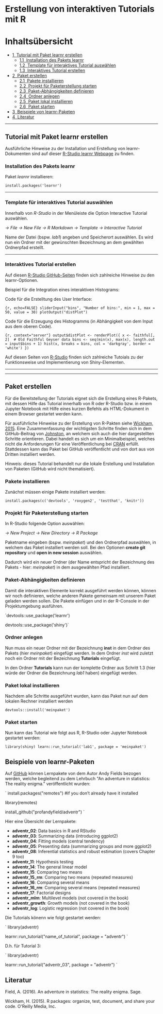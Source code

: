 # Erstellung von interaktiven Tutorials mit R

<h1>Inhaltsübersicht<span class="tocSkip"></span></h1>
<div class="toc"><ul class="toc-item"><li><span><a href="#Tutorial-mit-Paket-learnr-erstellen" data-toc-modified-id="Tutorial-mit-Paket-learnr-erstellen-1"><span class="toc-item-num">1&nbsp;&nbsp;</span>Tutorial mit Paket learnr erstellen</a></span><ul class="toc-item"><li><span><a href="#Installation-des-Pakets-learnr" data-toc-modified-id="Installation-des-Pakets-learnr-1.1"><span class="toc-item-num">1.1&nbsp;&nbsp;</span>Installation des Pakets learnr</a></span></li><li><span><a href="#Template-für-interaktives-Tutorial-auswählen" data-toc-modified-id="Template-für-interaktives-Tutorial-auswählen-1.2"><span class="toc-item-num">1.2&nbsp;&nbsp;</span>Template für interaktives Tutorial auswählen</a></span></li><li><span><a href="#Interaktives-Tutorial-erstellen" data-toc-modified-id="Interaktives-Tutorial-erstellen-1.3"><span class="toc-item-num">1.3&nbsp;&nbsp;</span>Interaktives Tutorial erstellen</a></span></li></ul></li><li><span><a href="#Paket-erstellen" data-toc-modified-id="Paket-erstellen-2"><span class="toc-item-num">2&nbsp;&nbsp;</span>Paket erstellen</a></span><ul class="toc-item"><li><span><a href="#Pakete-installieren" data-toc-modified-id="Pakete-installieren-2.1"><span class="toc-item-num">2.1&nbsp;&nbsp;</span>Pakete installieren</a></span></li><li><span><a href="#Projekt-für-Paketerstellung-starten" data-toc-modified-id="Projekt-für-Paketerstellung-starten-2.2"><span class="toc-item-num">2.2&nbsp;&nbsp;</span>Projekt für Paketerstellung starten</a></span></li><li><span><a href="#Paket-Abhängigkeiten-definieren" data-toc-modified-id="Paket-Abhängigkeiten-definieren-2.3"><span class="toc-item-num">2.3&nbsp;&nbsp;</span>Paket-Abhängigkeiten definieren</a></span></li><li><span><a href="#Ordner-anlegen" data-toc-modified-id="Ordner-anlegen-2.4"><span class="toc-item-num">2.4&nbsp;&nbsp;</span>Ordner anlegen</a></span></li><li><span><a href="#Paket-lokal-installieren" data-toc-modified-id="Paket-lokal-installieren-2.5"><span class="toc-item-num">2.5&nbsp;&nbsp;</span>Paket lokal installieren</a></span></li><li><span><a href="#Paket-starten" data-toc-modified-id="Paket-starten-2.6"><span class="toc-item-num">2.6&nbsp;&nbsp;</span>Paket starten</a></span></li></ul></li><li><span><a href="#Beispiele-von-learnr-Paketen" data-toc-modified-id="Beispiele-von-learnr-Paketen-3"><span class="toc-item-num">3&nbsp;&nbsp;</span>Beispiele von learnr-Paketen</a></span></li><li><span><a href="#Literatur" data-toc-modified-id="Literatur-4"><span class="toc-item-num">4&nbsp;&nbsp;</span>Literatur</a></span></li></ul></div>


---

## Tutorial mit Paket learnr erstellen

Ausführliche Hinweise zu der Installation und Erstellung von learnr-Dokumenten sind auf dieser [R-Studio learnr Webpage](https://blog.rstudio.com/2017/07/11/introducing-learnr/) zu finden.

### Installation des Pakets learnr

Paket *learnr* installieren: 

`
install.packages('learnr')
`

---


### Template für interaktives Tutorial auswählen

Innerhalb von *R-Studio* in der Menüleiste die Option Interactive Tutorial auswählen.

*-> File -> New File -> R Markdown -> Template -> Interactive Tutorial*

Name der Datei (bspw. *lab1*) angeben und Speicherort auswählen. Es wird nun ein Ordner mit der gewünschten Bezeichnung an dem gewählten Ordnerpfad erstellt.

---


### Interaktives Tutorial erstellen

Auf diesen [R-Studio GitHub-Seiten](https://rstudio.github.io/learnr/) finden sich zahlreiche Hinweise zu den learnr-Optionen.

Beispiel für die Integration eines interaktiven Histograms:

Code für die Erstelltung des User Interface:


`{r, echo=FALSE}
sliderInput("bins", "Number of bins:", min = 1, max = 50, value = 30)
plotOutput("distPlot")
`

Code für die Erzeugung des Histogramms (in Abhängigkeit von dem Input aus dem oberen Code).

`{r, context="server"}
output$distPlot <- renderPlot({
  x <- faithful[, 2]  # Old Faithful Geyser data
  bins <- seq(min(x), max(x), length.out = input$bins + 1)
  hist(x, breaks = bins, col = 'darkgray', border = 'white')
})
`

Auf diesen Seiten von [R-Studio](https://shiny.rstudio.com/tutorial/) finden sich zahlreiche Tutoials zu der Funktionsweise und Implementierung von Shiny-Elementen. 
 

---
---


## Paket erstellen

Für die Bereitstellung der Tutorials eignet sich die Erstellung eines R-Pakets, mit dessen Hilfe das Tutorial innerhalb von R oder R-Studio bzw. in einem Jupyter Notebook mit Hilfe eines kurzen Befehls als HTML-Dokument in einem Browser gestartet werden kann. 


Für ausführliche Hinweise zu der Erstellung von R-Pakten siehe [Wickham, 2015](http://r-pkgs.had.co.nz). Eine Zusammenfassung der wichtigsten Schritte finden sich in dem GitHub-Beitrag von [Johnston](https://github.com/UofTCoders/studyGroup/blob/gh-pages/lessons/r/packages/lesson.md), an welchem sich auch die hier dargestellten Schritte orientieren. Dabei handelt es sich um ein Minimalbeispiel, welches nicht die Anforderungen für eine Veröffentlichung bei [CRAN](https://cran.r-project.org/index.html) erfüllt. Stattdessen kann das Paket bei GitHub veröffentlicht und von dort aus von Dritten installiert werden.   

Hinweis: dieses Tutorial behandelt nur die lokale Erstellung und Installation von Paketen (GitHub wird nicht thematisiert). 

### Pakete installieren

Zunächst müssen einige Pakete installiert werden:  

`install.packages(c('devtools', 'roxygen2', 'testthat', 'knitr'))`

### Projekt für Paketerstellung starten 

In R-Studio folgende Option auswählen:

 *-> New Project -> New Directory -> R Package*

Paketname eingeben (bspw. *meinpaket*) und den Ordnerpfad auswählen, in welchem das Paket installiert werden soll. Bei den Optionen **create git repository** und **open in new session** auswählen.

Dadurch wird ein neuer Ordner (der Name entspricht der Bezeichnung des Pakets - hier: *meinpaket*) in dem ausgewählten Pfad installiert.

### Paket-Abhängigkeiten definieren

Damit die interaktiven Elemente korrekt ausgeführt werden können, können wir noch definieren, welche anderen Pakete gemeinsam mit unserem Paket geladen werden sollen. Die Pakete einfügen und in der R-Console in der Projektumgebung ausführen.

`devtools::use_package('learnr') 


devtools::use_package('shiny')`

### Ordner anlegen 

Nun muss ein neuer Ordner mit der Bezeichnung **inst** in dem Ordner des Pakets (hier *meinpaket*) eingefügt werden. In dem Ordner *inst* wird zuletzt noch ein Ordner mit der Bezeichnung **Tutorials** eingefügt.


In den Ordner **Tutorials** kann nun der komplette Ordner aus Schritt 1.3 (hier würde der Ordner die Bezeichnung *lab1* haben) eingefügt werden.

### Paket lokal installieren  


Nachdem alle Schritte ausgeführt wurden, kann das Paket nun auf dem lokalen Rechner installiert werden

`
devtools::install('meinpaket')
`

### Paket starten  


Nun kann das Tutorial wie folgt aus R, R-Studio oder Jupyter Notebook gestartet werden:

`
library(shiny)
learn::run_tutorial('lab1', package = 'meinpaket')
`


## Beispiele von learnr-Paketen


Auf [GitHub](https://github.com/profandyfield/adventr) können Lernpakete von dem Autor Andy Fields bezogen werden, welche begleitend zu dem Lehrbuch "An adventure in statistics: The reality enigma." veröffentlicht wurden:

`
install.packages("remotes") #if you don’t already have it installed

library(remotes)

install_github("profandyfield/adventr")
`

Hier eine Übersicht der Lernpakete:
  
 * **adventr_02**: Data basics in R and RStudio
 * **adventr_03**: Summarizing data (introducing ggplot2)
 * **adventr_04**: Fitting models (central tendency)
 * **adventr_05**: Presenting data (summarizing groups and more ggplot2)
 * **adventr_08**: Inferential statistics and robust estimation (covers Chapter 9 too)
 * **adventr_11**: Hypothesis testing
 * **adventr_14**: The general linear model
 * **adventr_15**: Comparing two means
 * **adventr_15_rm**: Comparing two means (repeated measures)
 * **adventr_16**: Comparing several means
 * **adventr_16_rm**: Comparing several means (repeated measures)
 * **adventr_17**: Factorial designs
 * **adventr_mlm**: Multilevel models (not covered in the book)
 * **adventr_growth**: Growth models (not covered in the book)
 * **adventr_log**: Logistic regression (not covered in the book)

Die Tutorials könenn wie folgt gestartet werden:

`
library(adventr)

learnr::run_tutorial("name_of_tutorial", package = "adventr")
`

D.h. für Tutorial 3:

`
library(adventr)

learnr::run_tutorial("adventr_03", package = "adventr")
`



## Literatur

Field, A. (2016). An adventure in statistics: The reality enigma. Sage.

Wickham, H. (2015). R packages: organize, test, document, and share your code. O'Reilly Media, Inc.
